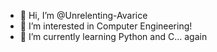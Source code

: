 - 👋 Hi, I’m @Unrelenting-Avarice
- 👀 I’m interested in Computer Engineering!
- 🌱 I’m currently learning Python and C... again 
<!---
Unrelenting-Avarice/Unrelenting-Avarice is a ✨ special ✨ repository because its `README.md` (this file) appears on your GitHub profile.
You can click the Preview link to take a look at your changes.
--->
